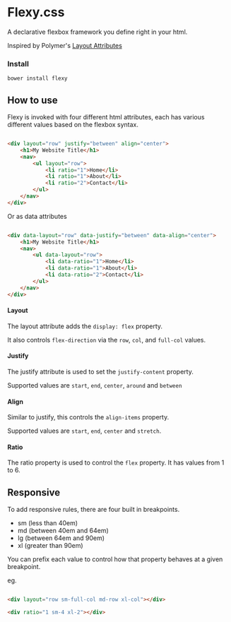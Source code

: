 # Flexy.css

A declarative flexbox framework you define right in your html.

Inspired by Polymer's [Layout Attributes](https://www.polymer-project.org/0.5/docs/polymer/layout-attrs.html)

### Install

```
bower install flexy
```


## How to use

Flexy is invoked with four different html attributes, each has various different values based on the flexbox syntax.

```html

<div layout="row" justify="between" align="center">
    <h1>My Website Title</h1>
    <nav>
        <ul layout="row">
            <li ratio="1">Home</li>
            <li ratio="1">About</li>
            <li ratio="2">Contact</li>
        </ul>
    </nav>
</div>

```

Or as data attributes

```html

<div data-layout="row" data-justify="between" data-align="center">
    <h1>My Website Title</h1>
    <nav>
        <ul data-layout="row">
            <li data-ratio="1">Home</li>
            <li data-ratio="1">About</li>
            <li data-ratio="2">Contact</li>
        </ul>
    </nav>
</div>

```

#### Layout

The layout attribute adds the `display: flex` property.

It also controls `flex-direction` via the `row`, `col`, and `full-col` values.


#### Justify

The justify attribute is used to set the `justify-content` property.

Supported values are `start`, `end`, `center`, `around` and `between`


#### Align

Similar to justify, this controls the `align-items` property.

Supported values are `start`, `end`, `center` and `stretch`.


#### Ratio

The ratio property is used to control the `flex` property. It has values from 1 to 6.


## Responsive

To add responsive rules, there are four built in breakpoints.

 * sm (less than 40em)
 * md (between 40em and 64em)
 * lg (between 64em and 90em)
 * xl (greater than 90em)

You can prefix each value to control how that property behaves at a given breakpoint.

eg.

```html

<div layout="row sm-full-col md-row xl-col"></div>

<div ratio="1 sm-4 xl-2"></div>

```